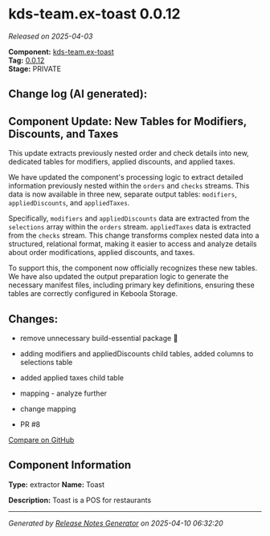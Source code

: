 #  kds-team.ex-toast 0.0.12

_Released on 2025-04-03_

**Component:** [kds-team.ex-toast](https://github.com/keboola/component-toast)  
**Tag:** [0.0.12](https://github.com/keboola/component-toast/releases/tag/0.0.12)  
**Stage:** PRIVATE


## Change log (AI generated):
## Component Update: New Tables for Modifiers, Discounts, and Taxes
This update extracts previously nested order and check details into new, dedicated tables for modifiers, applied discounts, and applied taxes.

We have updated the component's processing logic to extract detailed information previously nested within the `orders` and `checks` streams. This data is now available in three new, separate output tables: `modifiers`, `appliedDiscounts`, and `appliedTaxes`.

Specifically, `modifiers` and `appliedDiscounts` data are extracted from the `selections` array within the `orders` stream. `appliedTaxes` data is extracted from the `checks` stream. This change transforms complex nested data into a structured, relational format, making it easier to access and analyze details about order modifications, applied discounts, and taxes.

To support this, the component now officially recognizes these new tables. We have also updated the output preparation logic to generate the necessary manifest files, including primary key definitions, ensuring these tables are correctly configured in Keboola Storage.



## Changes:



- remove unnecessary build-essential package 🧹 




- adding modifiers and appliedDiscounts child tables, added columns to selections table 






- added applied taxes child table 






- mapping - analyze further 




- change mapping 




- PR #8 



[Compare on GitHub](https://github.com/keboola/component-toast/compare/0.0.11...0.0.12)



## Component Information
**Type:** extractor
**Name:** Toast

**Description:** Toast is a POS for restaurants




---
_Generated by [Release Notes Generator](https://github.com/keboola/release-notes-generator)
on 2025-04-10 06:32:20_